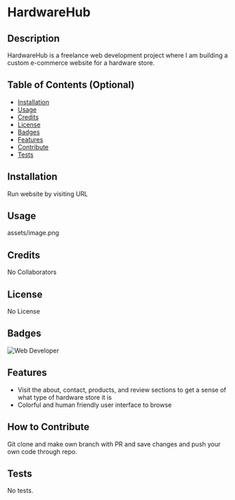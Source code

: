 # HardwareHub

## Description

HardwareHub is a freelance web development project where I am building a custom e-commerce website for a hardware store.

## Table of Contents (Optional)

- [Installation](#installation)
- [Usage](#usage)
- [Credits](#credits)
- [License](#license)
- [Badges](#badges)
- [Features](#features)
- [Contribute](#how-to-contribute)
- [Tests](#tests)

## Installation

Run website by visiting URL

## Usage

assets/image.png

## Credits

No Collaborators

## License

No License

## Badges

![Web Developer](https://img.shields.io/badge/Web%20Development-Freelance-blueviolet?style=for-the-badge&logo=javascript)

## Features

- Visit the about, contact, products, and review sections to get a sense of what type of hardware store it is
- Colorful and human friendly user interface to browse

## How to Contribute

Git clone and make own branch with PR and save changes and push your own code through repo.

## Tests

No tests.

